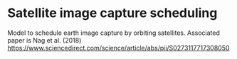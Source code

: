 # Satellite image capture scheduling

Model to schedule earth image capture by orbiting satellites. Associated paper is Nag et al. (2018) https://www.sciencedirect.com/science/article/abs/pii/S0273117717308050



